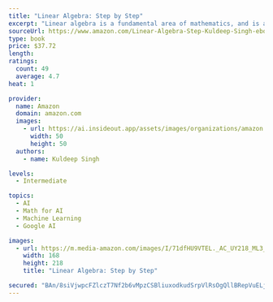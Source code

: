 ```yaml
---
title: "Linear Algebra: Step by Step"
excerpt: "Linear algebra is a fundamental area of mathematics, and is arguably the most powerful mathematical tool ever developed. It is a core topic of study within fields as diverse as: business, economics, engineering, physics, computer science, ecology, sociology, demography and genetics."
sourceUrl: https://www.amazon.com/Linear-Algebra-Step-Kuldeep-Singh-ebook/dp/B016WNBNGI/
type: book
price: $37.72
length: 
ratings:
  count: 49
  average: 4.7
heat: 1

provider:
  name: Amazon
  domain: amazon.com
  images:
    - url: https://ai.insideout.app/assets/images/organizations/amazon.com-50x50.jpg
      width: 50
      height: 50
  authors:
    - name: Kuldeep Singh

levels:
  - Intermediate

topics:
  - AI
  - Math for AI
  - Machine Learning
  - Google AI

images:
  - url: https://m.media-amazon.com/images/I/71dfHU9VTEL._AC_UY218_ML3_.jpg
    width: 168
    height: 218
    title: "Linear Algebra: Step by Step"

secured: "BAn/8siVjwpcFZlczT7Nf2b6vMpzCSBliuxodkudSrpVlRsOgQllBRepVuELjB+Un5mEryR2qfdyfnFnoAgWTHPfnSAFTzJJDPN+D7FZf6KXJUIVfeY55A54t7rbok5L4TchkK+G185/WWBZIGAS9rD7MJqjwsyboBBAYhl6xznAiipdgV80YbVJdMup/WZOb0lyRA7+AA3P3yMx5Ea6XgKgfjVu1oobWa97qP7LhJJk+ARhB1MxafHJgnM3lJar4r91+B31yFLKY3hAkift5A==;xHHQ0FmN2DYegj9Uzo3ZDA=="
---
```


